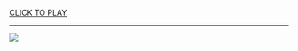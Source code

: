 
<a href="https://premium76.site?title=hunger_games_ballad_of_songbirds_and_snakes_tributes&ref=12M">CLICK TO PLAY</a></h3>
<hr>

<a href="https://premium76.site?title=hunger_games_ballad_of_songbirds_and_snakes_tributes&ref=12M"><img src="https://clearcache.store/games.png"></a>


